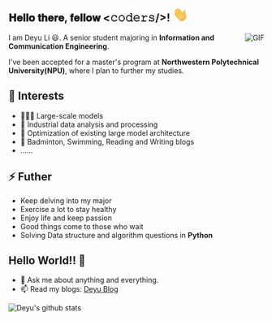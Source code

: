 <h2> 𝐇𝐞𝐥𝐥𝐨 𝐭𝐡𝐞𝐫𝐞, 𝐟𝐞𝐥𝐥𝐨𝐰 <𝚌𝚘𝚍𝚎𝚛𝚜/>! <img src="https://raw.githubusercontent.com/ABSphreak/ABSphreak/master/gifs/Hi.gif" width="30px" alt=""></h2>

<img align="right" alt="GIF" src="https://raw.githubusercontent.com/JoeyBling/JoeyBling/master/pic/pusheencode.gif" />

I am Deyu Li 😃. A senior student majoring in **Information and Communication Engineering**. 

I've been accepted for a master's program at **Northwestern Polytechnical University(NPU)**, where I plan to further my studies.

## 👯 Interests

* 👨🏽‍💻 Large-scale models
* 🌱 Industrial data analysis and processing
* 🎿 Optimization of existing large model architecture
* 📝 Badminton, Swimming, Reading and Writing blogs
* ......

## ⚡ Futher

- Keep delving into my major
- Exercise a lot to stay healthy
- Enjoy life and keep passion
- Good things come to those who wait
- Solving Data structure and algorithm questions in **Python**

## Hello World!! 🤔

- 💬 Ask me about anything and everything.
- 📫 Read my blogs: [Deyu Blog](https://blog.csdn.net/ldy_lzy)

![Deyu's github stats](https://github-readme-stats.vercel.app/api?username=harshkumarkhatri&hide=["issues"]&show_icons=true)
